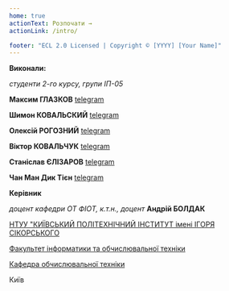 ```yaml
---
home: true
actionText: Розпочати →
actionLink: /intro/

footer: "ECL 2.0 Licensed | Copyright © [YYYY] [Your Name]"
---
```



**Виконали:** 

*студенти 2-го курсу, групи ІП-05*<span padding-right:5em></span> 

**Максим ГЛАЗКОВ** [telegram](http://t.me/ho_rdor)

**Шимон КОВАЛЬСКИЙ** [telegram](http://t.me/SzymonKovalsk)

**Олексій РОГОЗНИЙ** [telegram](http://t.me/somebodyoncetoldmetheworldis)

**Віктор КОВАЛЬЧУК** [telegram](http://t.me/Vict0rk0valchuk)

**Станіслав ЄЛІЗАРОВ** [telegram](http://t.me/ovosh_brokkoli)

**Чан Ман Дик Тієн** [telegram](http://t.me/tony306)


**Керівник**

*доцент кафедри ОТ ФІОТ, к.т.н., доцент*<span padding-right:5em></span> **Андрій БОЛДАК** 

[НТУУ "КИЇВСЬКИЙ ПОЛІТЕХНІЧНИЙ ІНСТИТУТ імені ІГОРЯ СІКОРСЬКОГО](https://kpi.ua/)

[Факультет інформатики та обчислювальної техніки](https://fiot.kpi.ua/)

[Кафедра обчислювальної техніки](https://comsys.kpi.ua/)

Київ
